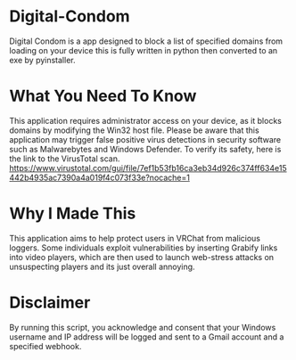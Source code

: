 # Digital-Condom
Digital Condom is a app designed to block a list of specified domains from loading on your device this is fully written in python then converted to an exe by pyinstaller.

# What You Need To Know 
This application requires administrator access on your device, as it blocks domains by modifying the Win32 host file. Please be aware that this application may trigger false positive virus detections in security software such as Malwarebytes and Windows Defender. To verify its safety, here is the link to the VirusTotal scan.
 https://www.virustotal.com/gui/file/7ef1b53fb16ca3eb34d926c374ff634e15442b4935ac7390a4a019f4c073f33e?nocache=1


# Why I Made This
This application aims to help protect users in VRChat from malicious loggers. Some individuals exploit vulnerabilities by inserting Grabify links into video players, which are then used to launch web-stress attacks on unsuspecting players and its just overall annoying.


# Disclaimer
By running this script, you acknowledge and consent that your Windows username and IP address will be logged and sent to a Gmail account and a specified webhook.
